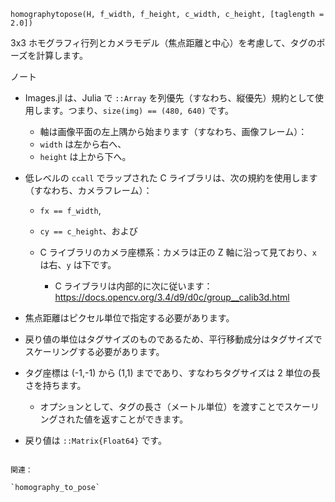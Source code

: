 ```
homographytopose(H, f_width, f_height, c_width, c_height, [taglength = 2.0])
```

3x3 ホモグラフィ行列とカメラモデル（焦点距離と中心）を考慮して、タグのポーズを計算します。

ノート

  * Images.jl は、Julia で `::Array` を列優先（すなわち、縦優先）規約として使用します。つまり、`size(img) == (480, 640)` です。

      * 軸は画像平面の左上隅から始まります（すなわち、画像フレーム）：
      * `width` は左から右へ、
      * `height` は上から下へ。
  * 低レベルの `ccall` でラップされた C ライブラリは、次の規約を使用します（すなわち、カメラフレーム）：

      * `fx == f_width`,
      * `cy == c_height`、および
      * C ライブラリのカメラ座標系：カメラは正の Z 軸に沿って見ており、`x` は右、`y` は下です。

          * C ライブラリは内部的に次に従います：https://docs.opencv.org/3.4/d9/d0c/group__calib3d.html
  * 焦点距離はピクセル単位で指定する必要があります。
  * 戻り値の単位はタグサイズのものであるため、平行移動成分はタグサイズでスケーリングする必要があります。
  * タグ座標は (-1,-1) から (1,1) までであり、すなわちタグサイズは 2 単位の長さを持ちます。

      * オプションとして、タグの長さ（メートル単位）を渡すことでスケーリングされた値を返すことができます。
  * 戻り値は `::Matrix{Float64}` です。

```

関連：

`homography_to_pose`
